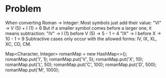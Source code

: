 # Problem

When converting Roman → Integer:
Most symbols just add their value:
"VI" → V (5) + I (1) = 6
But if a smaller symbol comes before a larger one, it means subtraction:
"IV" → I (1) before V (5) → 5 - 1 = 4
"IX" → I before X → 10 - 1 = 9
Subtractive cases only occur with the allowed forms: IV, IX, XL, XC, CD, CM.

Map<Character, Integer> romanMap = new HashMap<>();
romanMap.put('I', 1);
romanMap.put('V', 5);
romanMap.put('X', 10);
romanMap.put('L', 50);
romanMap.put('C', 100);
romanMap.put('D', 500);
romanMap.put('M', 1000);
